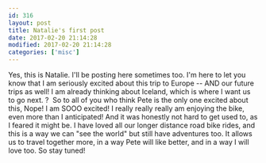 ```yaml
---
id: 316
layout: post
title: Natalie's first post
date: 2017-02-20 21:14:28
modified: 2017-02-20 21:14:28
categories: ['misc']
---
```


Yes, this is Natalie. I'll be posting here sometimes too. I'm here to let you know that I am seriously excited about this trip to Europe -- AND our future trips as well! I am already thinking about Iceland, which is where I want us to go next. ?  So to all of you who think Pete is the only one excited about this, Nope! I am SOOO excited! I really really really am enjoying the bike, even more than I anticipated! And it was honestly not hard to get used to, as I feared it might be. I have loved all our longer distance road bike rides, and this is a way we can "see the world" but still have adventures too. It allows us to travel together more, in a way Pete will like better, and in a way I will love too. So stay tuned! 
